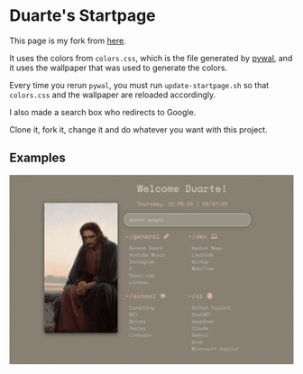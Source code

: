 # Duarte's Startpage

This page is my fork from [here](https://github.com/fxzzi/startpage).

It uses the colors from `colors.css`, which is the file generated by [pywal](https://github.com/eylles/pywal16), and it uses the wallpaper that was used to generate the colors.

Every time you rerun `pywal`, you must run `update-startpage.sh` so that `colors.css` and the wallpaper are reloaded accordingly.

I also made a search box who redirects to Google.

Clone it, fork it, change it and do whatever you want with this project.

## Examples

![slideshow](slideshow.gif)

